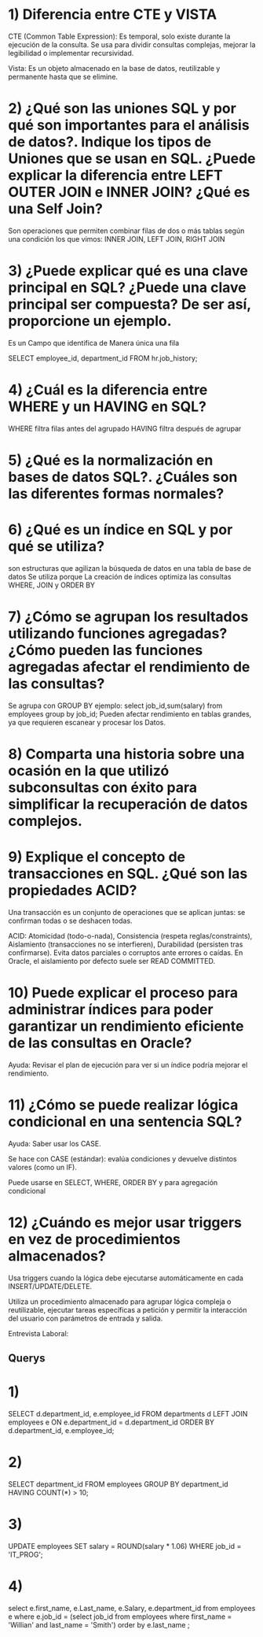  # 1) Diferencia entre CTE y VISTA

CTE (Common Table Expression): Es temporal, solo existe durante la ejecución de la consulta. Se usa para dividir consultas complejas, mejorar la legibilidad o implementar recursividad.

Vista: Es un objeto almacenado en la base de datos, reutilizable y permanente hasta que se elimine.



 # 2) ¿Qué son las uniones SQL y por qué son importantes para el análisis de datos?. Indique los tipos de Uniones que se usan en SQL. ¿Puede explicar la diferencia entre LEFT OUTER JOIN e INNER JOIN? ¿Qué es una Self Join?

Son operaciones que permiten combinar filas de dos o más tablas según una condición
los que vimos: INNER JOIN, LEFT JOIN, RIGHT JOIN


 # 3) ¿Puede explicar qué es una clave principal en SQL? ¿Puede una clave principal ser compuesta? De ser así, proporcione un ejemplo.


Es un Campo que identifica de Manera única una fila

SELECT employee_id, department_id
FROM hr.job_history; 


 # 4) ¿Cuál es la diferencia entre WHERE y un HAVING en SQL?

WHERE filtra filas antes del agrupado
HAVING filtra después de agrupar


 # 5) ¿Qué es la normalización en bases de datos SQL?. ¿Cuáles son las diferentes formas normales?


 # 6) ¿Qué es un índice en SQL y por qué se utiliza?
son estructuras que agilizan la búsqueda de datos en una tabla de base de datos
Se utiliza porque La creación de índices optimiza las consultas WHERE, JOIN y ORDER BY

 # 7) ¿Cómo se agrupan los resultados utilizando funciones agregadas? ¿Cómo pueden las funciones agregadas afectar el rendimiento de las consultas?

Se agrupa con GROUP BY ejemplo: select job_id,sum(salary) from employees group by job_id;
Pueden afectar rendimiento en tablas grandes, ya que requieren escanear y procesar los Datos.

 # 8) Comparta una historia sobre una ocasión en la que utilizó subconsultas con éxito para simplificar la recuperación de datos complejos.



 # 9) Explique el concepto de transacciones en SQL. ¿Qué son las propiedades ACID?

Una transacción es un conjunto de operaciones que se aplican juntas: se confirman todas o se deshacen todas.

ACID: Atomicidad (todo-o-nada), Consistencia (respeta reglas/constraints), Aislamiento (transacciones no se interfieren), Durabilidad (persisten tras confirmarse).
Evita datos parciales o corruptos ante errores o caídas.
En Oracle, el aislamiento por defecto suele ser READ COMMITTED.


 # 10) Puede explicar el proceso para administrar índices para poder garantizar un rendimiento eficiente de las consultas en Oracle?

Ayuda: Revisar el plan de ejecución para ver si un índice podría mejorar el rendimiento.





 # 11) ¿Cómo se puede realizar lógica condicional en una sentencia SQL?

Ayuda: Saber usar los CASE.

Se hace con CASE (estándar): evalúa condiciones y devuelve distintos valores (como un IF).

Puede usarse en SELECT, WHERE, ORDER BY y para agregación condicional

 # 12) ¿Cuándo es mejor usar triggers en vez de procedimientos almacenados?


Usa triggers cuando la lógica debe ejecutarse automáticamente en cada INSERT/UPDATE/DELETE.

Utiliza un procedimiento almacenado para agrupar lógica compleja o reutilizable, ejecutar tareas específicas a petición y permitir la interacción del usuario con parámetros de entrada y salida. 





Entrevista Laboral:

Querys
------


 # 1)

SELECT d.department_id,
       e.employee_id
FROM departments d
LEFT JOIN employees e ON e.department_id = d.department_id
ORDER BY d.department_id, e.employee_id;

 # 2)

SELECT department_id
FROM employees
GROUP BY department_id
HAVING COUNT(*) > 10;


 # 3)

UPDATE employees
SET salary = ROUND(salary * 1.06)
WHERE job_id = 'IT_PROG';


 # 4)

select e.first_name, e.Last_name, e.Salary, e.department_id
from employees e
where e.job_id = (select job_id from employees where first_name = 'Willian' and last_name = 'Smith')
order by e.last_name ;
